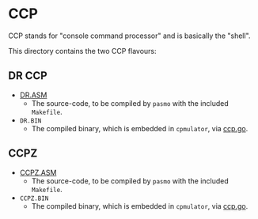 # CCP

CCP stands for "console command processor" and is basically the "shell".

This directory contains the two CCP flavours:



## DR CCP

* [DR.ASM](DR.ASM)
  * The source-code, to be compiled by `pasmo` with the included `Makefile`.
* `DR.BIN`
  * The compiled binary, which is embedded in `cpmulator`, via [ccp.go](ccp.go).



## CCPZ

* [CCPZ.ASM](CCPZ.ASM)
  * The source-code, to be compiled by `pasmo` with the included `Makefile`.
* `CCPZ.BIN`
  * The compiled binary, which is embedded in `cpmulator`, via [ccp.go](ccp.go).
